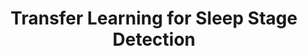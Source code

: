 ---
layout: page
title: Transfer Learning for Sleep Stage Detection
description: Addressing the challenge of limited patient data in a hospital setting, I investigated the application of transfer learning by fine-tuning machine learning models initially trained on publicly available datasets. Through experimentation, I identified the optimal layers within the model where parameter learning effectively takes place. Furthermore, I conducted a separate experiment involving the implementation of a Variation Autoencoder with KL-Divergence. This approach aimed to minimize discrepancies between the two datasets during classification tasks. Unfortunately, the unavailability of code stems from authorization issues.
img: assets/img/12.jpg
importance: 4
redirect: https://drive.google.com/file/d/1L5qoOVNMnITotwvldjC9DlV6gcg3SBQK/view?usp=sharing
category: work
---